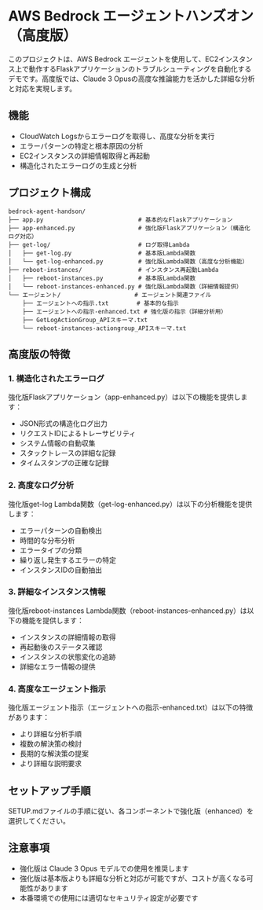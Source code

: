 # AWS Bedrock エージェントハンズオン（高度版）

このプロジェクトは、AWS Bedrock エージェントを使用して、EC2インスタンス上で動作するFlaskアプリケーションのトラブルシューティングを自動化するデモです。高度版では、Claude 3 Opusの高度な推論能力を活かした詳細な分析と対応を実現します。

## 機能

- CloudWatch Logsからエラーログを取得し、高度な分析を実行
- エラーパターンの特定と根本原因の分析
- EC2インスタンスの詳細情報取得と再起動
- 構造化されたエラーログの生成と分析

## プロジェクト構成

```
bedrock-agent-handson/
├── app.py                           # 基本的なFlaskアプリケーション
├── app-enhanced.py                  # 強化版Flaskアプリケーション（構造化ログ対応）
├── get-log/                         # ログ取得Lambda
│   ├── get-log.py                   # 基本版Lambda関数
│   └── get-log-enhanced.py          # 強化版Lambda関数（高度な分析機能）
├── reboot-instances/                # インスタンス再起動Lambda
│   ├── reboot-instances.py          # 基本版Lambda関数
│   └── reboot-instances-enhanced.py # 強化版Lambda関数（詳細情報提供）
└── エージェント/                     # エージェント関連ファイル
    ├── エージェントへの指示.txt        # 基本的な指示
    ├── エージェントへの指示-enhanced.txt # 強化版の指示（詳細分析用）
    ├── GetLogActionGroup_APIスキーマ.txt
    └── reboot-instances-actiongroup_APIスキーマ.txt
```

## 高度版の特徴

### 1. 構造化されたエラーログ

強化版Flaskアプリケーション（app-enhanced.py）は以下の機能を提供します：

- JSON形式の構造化ログ出力
- リクエストIDによるトレーサビリティ
- システム情報の自動収集
- スタックトレースの詳細な記録
- タイムスタンプの正確な記録

### 2. 高度なログ分析

強化版get-log Lambda関数（get-log-enhanced.py）は以下の分析機能を提供します：

- エラーパターンの自動検出
- 時間的な分布分析
- エラータイプの分類
- 繰り返し発生するエラーの特定
- インスタンスIDの自動抽出

### 3. 詳細なインスタンス情報

強化版reboot-instances Lambda関数（reboot-instances-enhanced.py）は以下の機能を提供します：

- インスタンスの詳細情報の取得
- 再起動後のステータス確認
- インスタンスの状態変化の追跡
- 詳細なエラー情報の提供

### 4. 高度なエージェント指示

強化版エージェント指示（エージェントへの指示-enhanced.txt）は以下の特徴があります：

- より詳細な分析手順
- 複数の解決策の検討
- 長期的な解決策の提案
- より詳細な説明要求

## セットアップ手順

SETUP.mdファイルの手順に従い、各コンポーネントで強化版（enhanced）を選択してください。

## 注意事項

- 強化版は Claude 3 Opus モデルでの使用を推奨します
- 強化版は基本版よりも詳細な分析と対応が可能ですが、コストが高くなる可能性があります
- 本番環境での使用には適切なセキュリティ設定が必要です